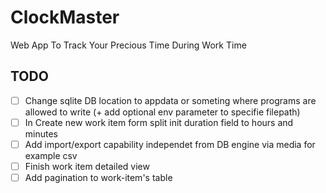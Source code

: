 # ClockMaster
Web App To Track Your Precious Time During Work Time

## TODO
- [ ] Change sqlite DB location to appdata or someting where programs are allowed to write (+ add optional env parameter to specifie filepath)
- [ ] In Create new work item form split init duration field to hours and minutes
- [ ] Add import/export capability independet from DB engine via media for example csv
- [ ] Finish work item detailed view
- [ ] Add pagination to work-item's table
